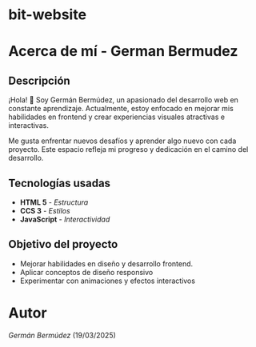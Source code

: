# bit-website
# Acerca de mí - German Bermudez


## Descripción

¡Hola! 👋 Soy Germán Bermúdez, un apasionado del desarrollo web en constante aprendizaje. Actualmente, estoy enfocado en mejorar mis habilidades en frontend y crear experiencias visuales atractivas e interactivas.

Me gusta enfrentar nuevos desafíos y aprender algo nuevo con cada proyecto. Este espacio refleja mi progreso y dedicación en el camino del desarrollo.

## Tecnologías usadas
* **HTML 5** - _Estructura_
* **CCS 3** - _Estilos_
* **JavaScript** - _Interactividad_

## Objetivo del proyecto
- Mejorar habilidades en diseño y desarrollo frontend.
- Aplicar conceptos de diseño responsivo
- Experimentar con animaciones y efectos interactivos


# Autor
_Germán Bermúdez_ (19/03/2025)
